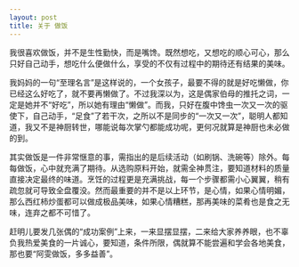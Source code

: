 ```yaml
---
layout: post
title: 关于 做饭
---
```


我很喜欢做饭，并不是生性勤快，而是嘴馋。既然想吃，又想吃的顺心可心，那么只好自己动手，想吃什么便做什么，享受的不仅有过程中的期待还有结果的美味。

我妈妈的一句“至理名言”是这样说的，一个女孩子，最要不得的就是好吃懒做，你已经这么好吃了，就不要再懒做了。不过我深以为，这是偶家伯母的推托之词，一定是她并不“好吃”，所以她有理由“懒做”。而我，只好在腹中馋虫一次又一次的驱使下，自己动手，“足食”了若干次，之所以不是同步的“一次又一次”，聪明人都知道，我又不是神厨转世，哪能说每次掌勺都能成功呢，更何况就算是神厨也未必做的到。

其实做饭是一件非常惬意的事，需指出的是后续活动（如刷锅、洗碗等）除外。每每做饭，心中就充满了期待。从选购原料开始，就需全神贯注，要知道材料的质量直接决定最终的味道。烹饪的过程更是充满挑战，每一个步骤都需小心翼翼，稍有疏忽就可导致全盘覆没。然而最重要的并不是以上环节，是心情，如果心情明媚，那么西红柿炒蛋都可以做成极品美味，如果心情糟糕，那再美味的菜肴也是食之无味，连弃之都不可惜了。

赶明儿要发几张偶的“成功案例”上来，一来显摆显摆，二来给大家养养眼，也不辜负我热爱美食的一片诚心，要知道，条件所限，偶就算不能尝遍和学会各地美食，那也要“阿雯做饭，多多益善”。

